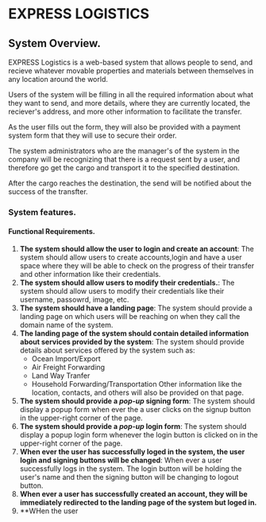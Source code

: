 # EXPRESS LOGISTICS
## System Overview.

EXPRESS Logistics is a web-based system that allows people to send, and recieve whatever movable properties and materials between themselves in any location around the world.

Users of the system will be filling in all the required information about what they want to send, and more details, where they are currently located, the reciever's address, and more other information to facilitate the transfer.

As the user fills out the form, they will also be provided with a payment system form that they will use to secure their order.

The system administrators who are the manager's of the system in the company will be recognizing that there is a request sent by a user, and therefore go get the cargo and transport it to the specified destination.

After the cargo reaches the destination, the send will be notified about the success of the transfter.

### System features. 

#### Functional Requirements.
1. **The system should allow the user to login and create an account**: The system should allow users to create accounts,login and have a user space where they will be able to check on the progress of their transfer and other information like their credentials.
2. **The system should allow users to modify their credentials.**: The system should allow users to modify their credentials like their username, passowrd, image, etc.
3. **The system should have a landing page**: The system should provide a landing page on which users will be reaching on when they call the domain name of the system. 
4. **The landing page of the system should contain detailed information about services provided by the system**: The system should provide details about services offered by the system such as: 
	* Ocean Import/Export
	* Air Freight Forwarding
	* Land Way Tranfer
	* Household Forwarding/Transportation
	Other information like the location, contacts, and others will also be provided on that page.
5. **The system should provide a ***pop-up*** signing form**: The system should display a popup form when ever the a user clicks on the signup button in the upper-right corner of the page.
6. **The system should provide a ***pop-up*** login form**: The system should display a popup login form whenever the login button is clicked on in the upper-right corner of the page.
7. **When ever the user has successfully loged in the system, the user login and signing buttons will be changed**: When ever a user successfully logs in the system. The login button will be holding the user's name and then the signing button will be changing to logout button.
8. **When ever a user has successfully created an account, they will be immediately redirected to the landing page of the system but loged in.**
9. **WHen the user 
